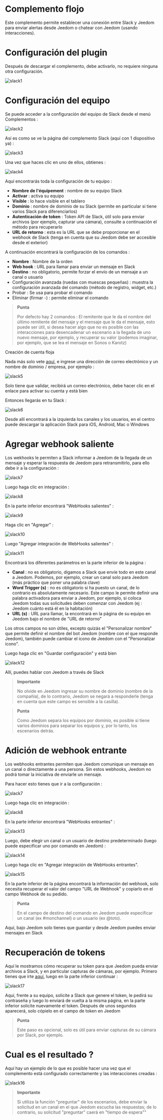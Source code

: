 # Complemento flojo

Este complemento permite establecer una conexión entre Slack y Jeedom para enviar alertas desde Jeedom o chatear con Jeedom (usando interacciones).

# Configuración del plugin 

Después de descargar el complemento, debe activarlo, no requiere ninguna otra configuración.

![slack1](./images/slack1.PNG)

# Configuración del equipo 

Se puede acceder a la configuración del equipo de Slack desde el menú Complementos :

![slack2](./images/slack2.PNG)

Así es como se ve la página del complemento Slack (aquí con 1 dispositivo ya) :

![slack3](./images/slack3.PNG)

Una vez que haces clic en uno de ellos, obtienes :

![slack4](./images/slack4.PNG)

Aquí encontrarás toda la configuración de tu equipo :

-   **Nombre de l'équipement** : nombre de su equipo Slack
-   **Activar** : activa su equipo
-   **Visible** : lo hace visible en el tablero
-   **Dominio** : nombre de dominio de su Slack (permite en particular si tiene varios Slack para diferenciarlos)
-   **Autenticación de token** : Token API de Slack, útil solo para enviar archivos (por ejemplo, capturar una cámara), consulte a continuación el método para recuperarlo
-   **URL de retorno** : esta es la URL que se debe proporcionar en el webhook de Slack (tenga en cuenta que su Jeedom debe ser accesible desde el exterior)

A continuación encontrará la configuración de los comandos :

-   **Nombre** : Nombre de la orden
-   **Web hook** : URL para llamar para enviar un mensaje en Slack
-   **Destino** : no obligatorio, permite forzar el envío de un mensaje a un canal o usuario
-   Configuración avanzada (ruedas con muescas pequeñas) : muestra la configuración avanzada del comando (método de registro, widget, etc.)
-   Probar : Se usa para probar el comando
-   Eliminar (firmar -) : permite eliminar el comando

> **Punta**
>
> Por defecto hay 2 comandos : El remitente que le da el nombre del último remitente del mensaje y el mensaje que le da el mensaje, esto puede ser útil, si desea hacer algo que no es posible con las interacciones para desencadenar un escenario a la llegada de uno nuevo mensaje, por ejemplo, y recuperar su valor (podemos imaginar, por ejemplo, que se lea el mensaje en Sonos o Karotz)

Creación de cuenta floja 

Nada más solo vete [aquí](:https://slack.com/), e ingrese una dirección de correo electrónico y un nombre de dominio / empresa, por ejemplo :

![slack5](./images/slack5.PNG)

Solo tiene que validar, recibirá un correo electrónico, debe hacer clic en el enlace para activar su cuenta y está bien

Entonces llegarás en tu Slack :

![slack6](./images/slack6.PNG)

Desde allí encontrará a la izquierda los canales y los usuarios, en el centro puede descargar la aplicación Slack para iOS, Android, Mac o Windows

# Agregar webhook saliente 

Los wekhooks le permiten a Slack informar a Jeedom de la llegada de un mensaje y esperar la respuesta de Jeedom para retransmitirlo, para ello debe ir a la configuración :

![slack7](./images/slack7.PNG)

Luego haga clic en integración :

![slack8](./images/slack8.PNG)

En la parte inferior encontrará "WebHooks salientes" :

![slack9](./images/slack9.PNG)

Haga clic en "Agregar" :

![slack10](./images/slack10.PNG)

Luego "Agregar integración de WebHooks salientes" :

![slack11](./images/slack11.PNG)

Encontrará los diferentes parámetros en la parte inferior de la página :

-   **Canal** : no es obligatorio, digamos a Slack que envíe todo en este canal a Jeedom. Podemos, por ejemplo, crear un canal solo para Jeedom (más práctico que poner una palabra clave)
-   **Word Trigger (s)** : no es obligatorio si ha puesto un canal, de lo contrario es absolutamente necesario. Este campo le permite definir una palabra activadora para enviar a Jeedom, por ejemplo, si coloca Jeedom todas sus solicitudes deben comenzar con Jeedom (ej : Jeedom cuánto está él en la habitación)
-   **URL (s)** : URL para llamar, la encontrará en la página de su equipo en Jeedom bajo el nombre de "URL de retorno"

Los otros campos no son útiles, excepto quizás el "Personalizar nombre" que permite definir el nombre del bot Jeedom (nombre con el que responde Jeedom), también puede cambiar el icono de Jeedom con el "Personalizar icono".

Luego haga clic en "Guardar configuración" y está bien

![slack12](./images/slack12.PNG)

Allí, puedes hablar con Jeedom a través de Slack

> **Importante**
>
> No olvide en Jeedom ingresar su nombre de dominio (nombre de la compañía), de lo contrario, Jeedom se negará a responderle (tenga en cuenta que este campo es sensible a la casilla).

> **Punta**
>
> Como Jeedom separa los equipos por dominio, es posible si tiene varios dominios para separar los equipos y, por lo tanto, los escenarios detrás.

# Adición de webhook entrante 

Los webhooks entrantes permiten que Jeedom comunique un mensaje en un canal o directamente a una persona. Sin estos webhooks, Jeedom no podrá tomar la iniciativa de enviarle un mensaje.

Para hacer esto tienes que ir a la configuración :

![slack7](./images/slack7.PNG)

Luego haga clic en integración :

![slack8](./images/slack8.PNG)

En la parte inferior encontrará "WebHooks entrantes" :

![slack13](./images/slack13.PNG)

Luego, debe elegir un canal o un usuario de destino predeterminado (luego puede especificar uno por comando en Jeedom) :

![slack14](./images/slack14.PNG)

Luego haga clic en "Agregar integración de WebHooks entrantes".

![slack15](./images/slack15.PNG)

En la parte inferior de la página encontrará la información del webhook, solo necesita recuperar el valor del campo "URL de Webhook" y copiarlo en el campo Webhook de su pedido.

> **Punta**
>
> En el campo de destino del comando en Jeedom puede especificar un canal (ex \#monchannel) o un usuario (ex @toto).

Aquí, bajo Jeedom solo tienes que guardar y desde Jeedom puedes enviar mensajes en Slack

# Recuperación de tokens 

Aquí le mostramos cómo recuperar su token para que Jeedom pueda enviar archivos a Slack, y en particular capturas de cámaras, por ejemplo. Primero tienes que irte [aquí](https://api.slack.com/custom-integrations/legacy-tokens), luego en la parte inferior continuar :

![slack17](./images/slack17.PNG)

Aquí, frente a su equipo, solicite a Slack que genere el token, le pedirá su contraseña y luego lo enviará de vuelta a la misma página, en la parte inferior solicite nuevamente el token. Después de unos segundos aparecerá, solo cópielo en el campo de token en Jeedom

> **Punta**
>
> Este paso es opcional, solo es útil para enviar capturas de su cámara por Slack, por ejemplo.

# Cual es el resultado ? 

Aquí hay un ejemplo de lo que es posible hacer una vez que el complemento está configurado correctamente y las interacciones creadas :

![slack16](./images/slack16.PNG)

> **Importante**
>
> Si utiliza la función "preguntar" de los escenarios, debe enviar la solicitud en un canal en el que Jeedom escucha las respuestas; de lo contrario, su solicitud "preguntar" caerá en "tiempo de espera""
